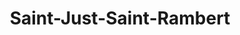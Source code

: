 ---
title: Saint-Just-Saint-Rambert
url: /saint-just-saint-rambert/
latitude: 45.5
longitude: 4.241
---